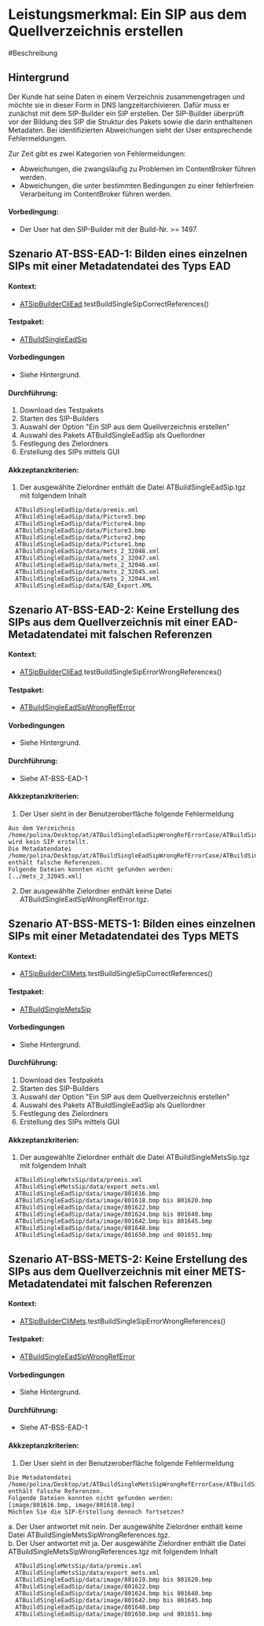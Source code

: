 # Leistungsmerkmal: Ein SIP aus dem Quellverzeichnis erstellen

#Beschreibung

## Hintergrund

Der Kunde hat seine Daten in einem Verzeichnis zusammengetragen und möchte sie in dieser Form in DNS langzeitarchivieren.
Dafür muss er zunächst mit dem SIP-Builder ein SIP erstellen.
Der SIP-Builder überprüft vor der Bildung des SIP die Struktur des Pakets sowie die darin enthaltenen Metadaten. Bei identifizierten Abweichungen sieht der User entsprechende Fehlermeldungen.

Zur Zeit gibt es zwei Kategorien von Fehlermeldungen:
* Abweichungen, die zwangsläufig zu Problemen im ContentBroker führen werden.
* Abweichungen, die unter bestimmten Bedingungen zu einer fehlerfreien Verarbeitung im ContentBroker führen werden.

#### Vorbedingung:

* Der User hat den SIP-Builder mit der Build-Nr. >= 1497.

## Szenario AT-BSS-EAD-1: Bilden eines einzelnen SIPs mit einer Metadatendatei des Typs EAD

#### Kontext:

* [ATSipBuilderCliEad](../test/java/de/uzk/hki/da/at/ATSipBuilderCliEad.java).testBuildSingleSipCorrectReferences()

#### Testpaket:   

* [ATBuildSingleEadSip](../test/resources/at/ATBuildSingleEadSip)

#### Vorbedingungen

* Siehe Hintergrund.

#### Durchführung:

1. Download des Testpakets
1. Starten des SIP-Builders
1. Auswahl der Option "Ein SIP aus dem Quellverzeichnis erstellen"
1. Auswahl des Pakets ATBuildSingleEadSip als Quellordner
1. Festlegung des Zielordners
1. Erstellung des SIPs mittels GUI

#### Akkzeptanzkriterien:

1. Der ausgewählte Zielordner enthält die Datei ATBuildSingleEadSip.tgz mit folgendem Inhalt
```
  ATBuildSingleEadSip/data/premis.xml
  ATBuildSingleEadSip/data/Picture5.bmp  
  ATBuildSingleEadSip/data/Picture4.bmp  
  ATBuildSingleEadSip/data/Picture3.bmp  
  ATBuildSingleEadSip/data/Picture2.bmp  
  ATBuildSingleEadSip/data/Picture1.bmp  
  ATBuildSingleEadSip/data/mets_2_32048.xml
  ATBuildSingleEadSip/data/mets_2_32047.xml
  ATBuildSingleEadSip/data/mets_2_32046.xml
  ATBuildSingleEadSip/data/mets_2_32045.xml
  ATBuildSingleEadSip/data/mets_2_32044.xml
  ATBuildSingleEadSip/data/EAD_Export.XML
``` 

## Szenario AT-BSS-EAD-2: Keine Erstellung des SIPs aus dem Quellverzeichnis mit einer EAD-Metadatendatei mit falschen Referenzen

#### Kontext:

* [ATSipBuilderCliEad](../test/java/de/uzk/hki/da/at/ATSipBuilderCliEad.java).testBuildSingleSipErrorWrongReferences()

#### Testpaket:   

* [ATBuildSingleEadSipWrongRefError](../test/resources/at/ATBuildSingleEadSipWrongRefErrorCase/ATBuildSingleEadSipWrongRefError)

#### Vorbedingungen

* Siehe Hintergrund.

#### Durchführung:

* Siehe AT-BSS-EAD-1

#### Akkzeptanzkriterien:

1. Der User sieht in der Benutzeroberfläche folgende Fehlermeldung 

```
Aus dem Verzeichnis /home/polina/Desktop/at/ATBuildSingleEadSipWrongRefErrorCase/ATBuildSingleEadSipWrongRefError wird kein SIP erstellt. 
Die Metadatendatei /home/polina/Desktop/at/ATBuildSingleEadSipWrongRefErrorCase/ATBuildSingleEadSipWrongRefError/EAD_Export.XML enthält falsche Referenzen.
Folgende Dateien konnten nicht gefunden werden: 
[../mets_2_32045.xml]
```

2. Der ausgewählte Zielordner enthält keine Datei ATBuildSingleEadSipWrongRefError.tgz.


## Szenario AT-BSS-METS-1: Bilden eines einzelnen SIPs mit einer Metadatendatei des Typs METS

#### Kontext:

* [ATSipBuilderCliMets](../test/java/de/uzk/hki/da/at/ATSipBuilderCliMets.java).testBuildSingleSipCorrectReferences()

#### Testpaket:   

* [ATBuildSingleMetsSip](../test/resources/at/ATBuildSingleMetsSip)

#### Vorbedingungen

* Siehe Hintergrund.

#### Durchführung:

1. Download des Testpakets
1. Starten des SIP-Builders
1. Auswahl der Option "Ein SIP aus dem Quellverzeichnis erstellen"
1. Auswahl des Pakets ATBuildSingleEadSip als Quellordner
1. Festlegung des Zielordners
1. Erstellung des SIPs mittels GUI

#### Akkzeptanzkriterien:

1. Der ausgewählte Zielordner enthält die Datei ATBuildSingleMetsSip.tgz mit folgendem Inhalt
```
  ATBuildSingleMetsSip/data/premis.xml
  ATBuildSingleMetsSip/data/export_mets.xml
  ATBuildSingleEadSip/data/image/801616.bmp  
  ATBuildSingleEadSip/data/image/801618.bmp bis 801620.bmp
  ATBuildSingleEadSip/data/image/801622.bmp
  ATBuildSingleEadSip/data/image/801624.bmp bis 801640.bmp
  ATBuildSingleEadSip/data/image/801642.bmp bis 801645.bmp
  ATBuildSingleEadSip/data/image/801648.bmp
  ATBuildSingleEadSip/data/image/801650.bmp und 801651.bmp
``` 

## Szenario AT-BSS-METS-2: Keine Erstellung des SIPs aus dem Quellverzeichnis mit einer METS-Metadatendatei mit falschen Referenzen

#### Kontext:

* [ATSipBuilderCliMets](../test/java/de/uzk/hki/da/at/ATSipBuilderCliMets.java).testBuildSingleSipErrorWrongReferences()

#### Testpaket:   

* [ATBuildSingleEadSipWrongRefError](../test/resources/at/ATBuildSingleMetsSipWrongRefErrorCase/ATBuildSingleMetsSipWrongReferences)

#### Vorbedingungen

* Siehe Hintergrund.

#### Durchführung:

* Siehe AT-BSS-EAD-1

#### Akkzeptanzkriterien:

1. Der User sieht in der Benutzeroberfläche folgende Fehlermeldung 

```
Die Metadatendatei /home/polina/Desktop/at/ATBuildSingleMetsSipWrongRefErrorCase/ATBuildSingleMetsSipWrongReferences/export_mets.xml enthält falsche Referenzen.
Folgende Dateien konnten nicht gefunden werden: 
[image/801616.bmp, image/801618.bmp] 
Möchten Sie die SIP-Erstellung dennoch fortsetzen?
```

a. Der User antwortet mit nein. Der ausgewählte Zielordner enthält keine Datei ATBuildSingleMetsSipWrongReferences.tgz.  
b. Der User antwortet mit ja. Der ausgewählte Zielordner enthält die Datei ATBuildSingleMetsSipWrongReferences.tgz mit folgendem Inhalt
```
  ATBuildSingleMetsSip/data/premis.xml
  ATBuildSingleMetsSip/data/export_mets.xml
  ATBuildSingleEadSip/data/image/801619.bmp bis 801620.bmp
  ATBuildSingleEadSip/data/image/801622.bmp
  ATBuildSingleEadSip/data/image/801624.bmp bis 801640.bmp
  ATBuildSingleEadSip/data/image/801642.bmp bis 801645.bmp
  ATBuildSingleEadSip/data/image/801648.bmp
  ATBuildSingleEadSip/data/image/801650.bmp und 801651.bmp
``` 
